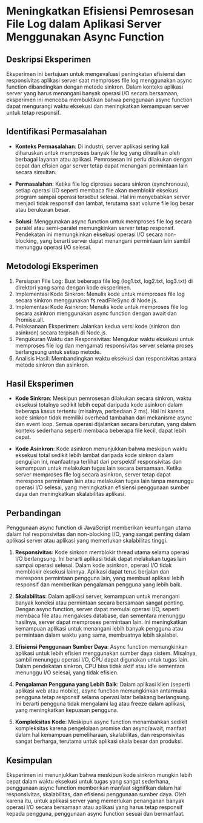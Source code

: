 # Meningkatkan Efisiensi Pemrosesan File Log dalam Aplikasi Server Menggunakan Async Function

## Deskripsi Eksperimen
Eksperimen ini bertujuan untuk mengevaluasi peningkatan efisiensi dan responsivitas aplikasi server saat memproses file log menggunakan async function dibandingkan dengan metode sinkron. Dalam konteks aplikasi server yang harus menangani banyak operasi I/O secara bersamaan, eksperimen ini mencoba membuktikan bahwa penggunaan async function dapat mengurangi waktu eksekusi dan meningkatkan kemampuan server untuk tetap responsif.

## Identifikasi Permasalahan
- **Konteks Permasalahan**: Di industri, server aplikasi sering kali diharuskan untuk memproses banyak file log yang dihasilkan oleh berbagai layanan atau aplikasi. Pemrosesan ini perlu dilakukan dengan cepat dan efisien agar server tetap dapat menangani permintaan lain secara simultan.

- **Permasalahan**: Ketika file log diproses secara sinkron (synchronous), setiap operasi I/O seperti membaca file akan memblokir eksekusi program sampai operasi tersebut selesai. Hal ini menyebabkan server menjadi tidak responsif dan lambat, terutama saat volume file log besar atau berukuran besar.

- **Solusi**: Menggunakan async function untuk memproses file log secara paralel atau semi-paralel memungkinkan server tetap responsif. Pendekatan ini memungkinkan eksekusi operasi I/O secara non-blocking, yang berarti server dapat menangani permintaan lain sambil menunggu operasi I/O selesai.

## Metodologi Eksperimen
1. Persiapan File Log: Buat beberapa file log (log1.txt, log2.txt, log3.txt) di direktori yang sama dengan kode eksperimen.
2. Implementasi Kode Sinkron: Menulis kode untuk memproses file log secara sinkron menggunakan fs.readFileSync di Node.js.
3. Implementasi Kode Asinkron: Menulis kode untuk memproses file log secara asinkron menggunakan async function dengan await dan Promise.all.
4. Pelaksanaan Eksperimen: Jalankan kedua versi kode (sinkron dan asinkron) secara terpisah di Node.js.
5. Pengukuran Waktu dan Responsivitas: Mengukur waktu eksekusi untuk memproses file log dan mengamati responsivitas server selama proses berlangsung untuk setiap metode.
6. Analisis Hasil: Membandingkan waktu eksekusi dan responsivitas antara metode sinkron dan asinkron.

## Hasil Eksperimen
- **Kode Sinkron**: Meskipun pemrosesan dilakukan secara sinkron, waktu eksekusi totalnya sedikit lebih cepat daripada kode asinkron dalam beberapa kasus tertentu (misalnya, perbedaan 2 ms). Hal ini karena kode sinkron tidak memiliki overhead tambahan dari mekanisme async dan event loop. Semua operasi dijalankan secara berurutan, yang dalam konteks sederhana seperti membaca beberapa file kecil, dapat lebih cepat.

- **Kode Asinkron**: Kode asinkron menunjukkan bahwa meskipun waktu eksekusi total sedikit lebih lambat daripada kode sinkron dalam pengujian ini, manfaatnya terlihat dari perspektif responsivitas dan kemampuan untuk melakukan tugas lain secara bersamaan. Ketika server memproses file log secara asinkron, server tetap dapat merespons permintaan lain atau melakukan tugas lain tanpa menunggu operasi I/O selesai, yang meningkatkan efisiensi penggunaan sumber daya dan meningkatkan skalabilitas aplikasi.

## Perbandingan
Penggunaan async function di JavaScript memberikan keuntungan utama dalam hal responsivitas dan non-blocking I/O, yang sangat penting dalam aplikasi server atau aplikasi yang memerlukan skalabilitas tinggi.

1. **Responsivitas**: Kode sinkron memblokir thread utama selama operasi I/O berlangsung. Ini berarti aplikasi tidak dapat melakukan tugas lain sampai operasi selesai. Dalam kode asinkron, operasi I/O tidak memblokir eksekusi lainnya. Aplikasi dapat terus berjalan dan merespons permintaan pengguna lain, yang membuat aplikasi lebih responsif dan memberikan pengalaman pengguna yang lebih baik.

2. **Skalabilitas**: Dalam aplikasi server, kemampuan untuk menangani banyak koneksi atau permintaan secara bersamaan sangat penting. Dengan async function, server dapat memulai operasi I/O, seperti membaca file atau mengakses database, dan sementara menunggu hasilnya, server dapat memproses permintaan lain. Ini meningkatkan kemampuan aplikasi untuk menangani lebih banyak pengguna atau permintaan dalam waktu yang sama, membuatnya lebih skalabel.

3. **Efisiensi Penggunaan Sumber Daya**: Async function memungkinkan aplikasi untuk lebih efisien menggunakan sumber daya sistem. Misalnya, sambil menunggu operasi I/O, CPU dapat digunakan untuk tugas lain. Dalam pendekatan sinkron, CPU bisa tidak aktif atau idle sementara menunggu I/O selesai, yang tidak efisien.

4. **Pengalaman Pengguna yang Lebih Baik**: Dalam aplikasi klien (seperti aplikasi web atau mobile), async function memungkinkan antarmuka pengguna tetap responsif selama operasi latar belakang berlangsung. Ini berarti pengguna tidak mengalami lag atau freeze dalam aplikasi, yang meningkatkan kepuasan pengguna.

5. **Kompleksitas Kode**: Meskipun async function menambahkan sedikit kompleksitas karena pengelolaan promise dan async/await, manfaat dalam hal kemampuan pemeliharaan, skalabilitas, dan responsivitas sangat berharga, terutama untuk aplikasi skala besar dan produksi.

## Kesimpulan
Eksperimen ini menunjukkan bahwa meskipun kode sinkron mungkin lebih cepat dalam waktu eksekusi untuk tugas yang sangat sederhana, penggunaan async function memberikan manfaat signifikan dalam hal responsivitas, skalabilitas, dan efisiensi penggunaan sumber daya. Oleh karena itu, untuk aplikasi server yang memerlukan penanganan banyak operasi I/O secara bersamaan atau aplikasi yang harus tetap responsif kepada pengguna, penggunaan async function sesuai dan bermanfaat.